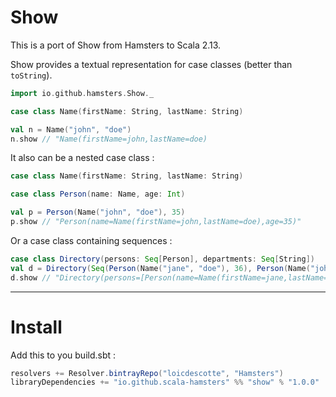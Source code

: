 # Show

This is a port of Show from Hamsters to Scala 2.13.

Show provides a textual representation for case classes (better than `toString`).

```scala
import io.github.hamsters.Show._

case class Name(firstName: String, lastName: String)

val n = Name("john", "doe")
n.show // "Name(firstName=john,lastName=doe)
```


It also can be a nested case class : 

```scala 
case class Name(firstName: String, lastName: String)

case class Person(name: Name, age: Int)

val p = Person(Name("john", "doe"), 35)
p.show // "Person(name=Name(firstName=john,lastName=doe),age=35)"
```

Or a case class containing sequences : 

```scala
case class Directory(persons: Seq[Person], departments: Seq[String])
val d = Directory(Seq(Person(Name("jane", "doe"), 36), Person(Name("john", "doe"), 35), Person(Name("bob", "x"), 40)), Seq("IT, RH, MKT"))
d.show // "Directory(persons=[Person(name=Name(firstName=jane,lastName=doe),age=36),Person(name=Name(firstName=john,lastName=doe),age=35),Person(name=Name(firstName=bob,lastName=x),age=40)],departments=[IT, RH, MKT])" 
```
---

# Install

Add this to you build.sbt : 

```scala
resolvers += Resolver.bintrayRepo("loicdescotte", "Hamsters") 
libraryDependencies += "io.github.scala-hamsters" %% "show" % "1.0.0"
```

